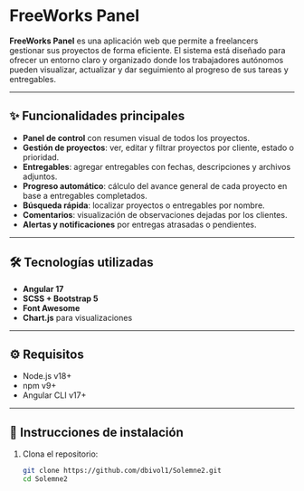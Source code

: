 # FreeWorks Panel

**FreeWorks Panel** es una aplicación web que permite a freelancers gestionar sus proyectos de forma eficiente. El sistema está diseñado para ofrecer un entorno claro y organizado donde los trabajadores autónomos pueden visualizar, actualizar y dar seguimiento al progreso de sus tareas y entregables.

---

## ✨ Funcionalidades principales

- **Panel de control** con resumen visual de todos los proyectos.
- **Gestión de proyectos**: ver, editar y filtrar proyectos por cliente, estado o prioridad.
- **Entregables**: agregar entregables con fechas, descripciones y archivos adjuntos.
- **Progreso automático**: cálculo del avance general de cada proyecto en base a entregables completados.
- **Búsqueda rápida**: localizar proyectos o entregables por nombre.
- **Comentarios**: visualización de observaciones dejadas por los clientes.
- **Alertas y notificaciones** por entregas atrasadas o pendientes.

---

## 🛠 Tecnologías utilizadas

- **Angular 17**
- **SCSS + Bootstrap 5**
- **Font Awesome**
- **Chart.js** para visualizaciones

---

## ⚙️ Requisitos

- Node.js v18+
- npm v9+
- Angular CLI v17+

---

## 🚀 Instrucciones de instalación

1. Clona el repositorio:
   ```bash
   git clone https://github.com/dbivol1/Solemne2.git
   cd Solemne2

